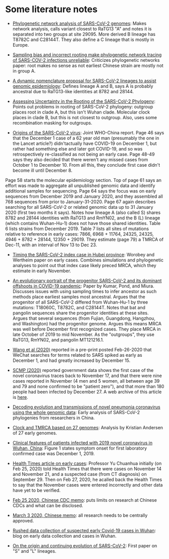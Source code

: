# Some literature notes

- [Phylogenetic network analysis of SARS-CoV-2 genomes](https://doi.org/10.1073/pnas.2004999117): Makes network analysis, calls variant closest to RaTG13 "A" and notes it is separated into two groups at site 29095. More derived B lineage has T8782C and C28144T. They also define a C lineage that is mostly in Europe.

- [Sampling bias and incorrect rooting make phylogenetic network tracing of SARS-COV-2 infections unreliable](https://www.pnas.org/content/117/23/12522): Criticizes phylogenetic networks paper: root makes no sense as not earliest Chinese strain are mostly not in group A.

- [A dynamic nomenclature proposal for SARS-CoV-2 lineages to assist genomic epidemiology](https://www.nature.com/articles/s41564-020-0770-5): Defines lineage A and B, says A is probably ancestral due to RaTG13-like identities at 8782 and 28144.

- [Assessing Uncertainty in the Rooting of the SARS-CoV-2 Phylogeny](https://academic.oup.com/mbe/article/38/4/1537/6028993): Points out problems in rooting of SARS-CoV-2 phylogeny: outgroup places root in clade A, but this isn't Wuhan clade. Molecular clock places in clade B, but this is not closest to outgroup. Also, uses some recombination masking for outgroups.

- [Origins of the SARS-CoV-2 virus](https://www.who.int/health-topics/coronavirus/origins-of-the-virus): Joint WHO-China report. Page 46 says that the December 1 case of a 62 year old man (presumably the one in the Lancet article?) didn'tactually have COVID-19 on December 1, but rather had something else and later got COVID-19, and so was retrospectively re-classified as not being an early case. Page 48-49 says they also decided that there weren't any missed cases from October 1 to December 10. From all this, they conclude first case didn't become ill until December 8.

Page 58 starts the molecular epidemiology section. Top of page 61 says an effort was made to aggregate all unpublished genomic data and identify additional samples for sequencing. Page 64 says the focus was on early sequences from December 2019 and January 2020, and they assembled all 768 sequences from prior to January-31-2020. Page 67 again describes searching for all SARS-CoV-2 or related genomic data up to 31 January 2020 (first two months it says). Notes how lineage A (also called S) shares 8782 and 28144 identities with RaTG13 and RmYN02, and the B (L) lineage (which contains Wuhan-Hu-1) does not have those shared identities. Table 6 lists strains from December 2019. Table 7 lists all sites of mutations relative to reference in early cases: 7866, 6968 + 11764, 24325, 24325, 4946 + 8782 + 28144, 12350 + 29019. They estimate (page 79) a TMRCA of Dec-11, with an interval of Nov 13 to Dec 23.

- [Timing the SARS-CoV-2 index case in Hubei province](https://science.sciencemag.org/content/372/6540/412): Worobey and Wertheim paper on early cases. Combines simulations and phylogenetic analyses to point out that index case likely preced MRCA, which they estimate in early November.

- [An evolutionary portrait of the progenitor SARS-CoV-2 and its dominant offshoots in COVID-19 pandemic](https://academic.oup.com/mbe/advance-article/doi/10.1093/molbev/msab118/6257226): Paper by Kumar, Pond, and Miura. Discusses issues with using sampling times to infer ancestor as such methods place earliest samples most ancestral. Argues that the progenitor of all SARS-CoV-2 differed from Wuhan-Hu-1 by three mutations: T18060C, T8782C, and C28144T. Notes that bat and pangolin sequences share the progenitor identities at these sites. Argues that several sequences (from Fujian, Guangdong, Hangzhou, and Washington) had the progenitor genome. Argues this means MRCA was well before December first recognized cases. They place MRCA in late October of 2019 to mid November. As the "outgroups", they use RaTG13, RmYN02, and pangolin MT121216.1.

- [Wang et al (2020)](https://www.medrxiv.org/content/10.1101/2020.02.24.20026682v1.full-text) reported in a pre-print posted Feb-26-2020 that WeChat searches for terms related to SARS spiked as early as December 1, and had greatly increased by December 15.

- [SCMP (2020)](https://www.scmp.com/news/china/society/article/3074991/coronavirus-chinas-first-confirmed-covid-19-case-traced-back) reported government data shows the first case of the novel coronavirus traces back to November 17, and that there were nine cases reported in November (4 men and 5 women, all between age 39 and 79 and none confirmed to be "patient zero"), and that more than 180 people had been infected by December 27. A web archive of this article is [here](https://web.archive.org/web/20200315011702/https://www.scmp.com/news/china/society/article/3074991/coronavirus-chinas-first-confirmed-covid-19-case-traced-back).

- [Decoding evolution and transmissions of novel pneumonia coronavirus using the whole genomic data](http://chinaxiv.org/abs/202002.00033): Early analysis of SARS-CoV-2 phylogenies from researchers in China.

- [Clock and TMRCA based on 27 genomes](https://virological.org/t/clock-and-tmrca-based-on-27-genomes/347): Analysis by Kristian Andersen of 27 early genomes.

- [Clinical features of patients infected with 2019 novel coronavirus in Wuhan, China](https://www.thelancet.com/journals/lancet/article/PIIS0140-6736(20)30183-5/fulltext#%20): Figure 1 states symptom onset for first laboratory confirmed case was December 1, 2019.

- [Health Times article on early cases](https://docs.google.com/document/d/e/2PACX-1vTQxG822DtqP7IZSjLj751Mrm8Ev7leksXfjBLsA9KJ0_tbGV6YJAAjuijPnwz_YmUQGY1PZUl5LcCI/pub): Professor Yu Chuanhua initially (on Feb 25, 2020) told Health Times that there were cases on November 14 and November 21, and a suspected case (from CT diagnosis) on September 29. Then on Feb 27, 2020, he acalled back the Health Times to say that the November cases were entered incorrectly and other data have yet to be verified.

- [Feb 25 2020, Chinese CDC memo](https://www.documentcloud.org/documents/7340336-China-CDC-Sup-Regs.html): puts limits on research at Chinese CDCs and what can be disclosed.

- [March 3 2020, Chinese memo](https://www.documentcloud.org/documents/7340337-State-Research-regulations.html): all research needs to be centrally approved.

- [Rushed data collection of suspected early Covid-19 cases in Wuhan](https://gillesdemaneuf.medium.com/early-cases-of-suspected-covid-19-in-wuhan-feb-20-data-collection-b7740ed1436f): blog on early data collection and cases in Wuhan.

- [On the origin and continuing evolution of SARS-CoV-2](https://academic.oup.com/nsr/article/7/6/1012/5775463): First paper on "S" and "L" lineages.
